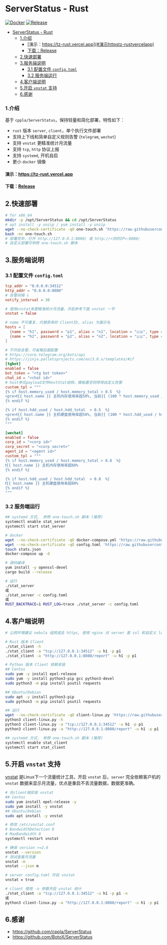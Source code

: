 # ServerStatus - Rust

[![Docker](https://github.com/zdz/ServerStatus-Rust/actions/workflows/docker.yml/badge.svg)](https://github.com/zdz/ServerStatus-Rust/actions/workflows/docker.yml)
[![Release](https://github.com/zdz/ServerStatus-Rust/actions/workflows/release.yml/badge.svg)](https://github.com/zdz/ServerStatus-Rust/actions/workflows/release.yml)

- [ServerStatus - Rust](#serverstatus---rust)
    - [1.介绍](#1介绍)
      - [演示：https://tz-rust.vercel.app](#演示httpstz-rustvercelapp)
      - [下载：Release](#下载release)
  - [2.快速部署](#2快速部署)
  - [3.服务端说明](#3服务端说明)
    - [3.1 配置文件 `config.toml`](#31-配置文件-configtoml)
    - [3.2 服务端运行](#32-服务端运行)
  - [4.客户端说明](#4客户端说明)
  - [5.开启 `vnstat` 支持](#5开启-vnstat-支持)
  - [6.感谢](#6感谢)

### 1.介绍
基于 `cppla/ServerStatus`，保持轻量和简化部署，特性如下：

- `rust` 版本 `server`, `client`，单个执行文件部署
- 支持上下线和简单自定义规则告警 (`telegram`, `wechat`)
- 支持 `vnstat` 更精准统计月流量
- 支持 `tcp`, `http` 协议上报
- 支持 `systemd`, 开机自启
- 更小 `docker` 镜像

#### 演示：https://tz-rust.vercel.app
#### 下载：[Release](https://github.com/zdz/ServerStatus-Rust/releases)

## 2.快速部署
```bash
# for x86_64
mkdir -p /opt/ServerStatus && cd /opt/ServerStatus
# apt install -y unzip / yum install -y unzip
wget --no-check-certificate -qO one-touch.sh 'https://raw.githubusercontent.com/zdz/ServerStatus-Rust/master/one-touch.sh'
bash -ex one-touch.sh
# 部署完毕，打开 http://127.0.0.1:8080/ 或 http://<你的IP>:8080/
# 自定义部署可参照 one-touch.sh 脚本
```

## 3.服务端说明

### 3.1 配置文件 `config.toml`
```toml
tcp_addr = "0.0.0.0:34512"
http_addr = "0.0.0.0:8080"
# 告警间隔 s
notify_interval = 30

# 使用vnstat来更精准统计月流量，开启参考下面 vnstat 一节
vnstat = false

# name 不可重复，代替原来的 ClientID, alias 为展示名
hosts = [
  {name = "h1", password = "p1", alias = "n1", location = "🇨🇳", type = "kvm", monthstart = 1},
  {name = "h2", password = "p2", alias = "n2", location = "🇺🇸", type = "kvm", monthstart = 1},
]

# 不开启告警，可省略后面配置
# https://core.telegram.org/bots/api
# https://jinja.palletsprojects.com/en/3.0.x/templates/#if
[tgbot]
enabled = false
bot_token = "<tg bot token>"
chat_id = "<chat id>"
# host参见payload文件HostStat结构，模板置空则停用自定义告警
custom_tpl = """
{% if host.memory_used / host.memory_total > 0.5  %}
<pre>❗{{ host.name }} 主机内存使用率超50%, 当前{{ (100 * host.memory_used / host.memory_total) | round }}%  </pre>
{% endif %}

{% if host.hdd_used / host.hdd_total  > 0.5  %}
<pre>❗{{ host.name }} 主机硬盘使用率超50%, 当前{{ (100 * host.hdd_used / host.hdd_total) | round }}% </pre>
{% endif %}
"""

[wechat]
enabled = false
corp_id = "<corp id>"
corp_secret = "<corp secret>"
agent_id = "<agent id>"
custom_tpl = """
{% if host.memory_used / host.memory_total > 0.8  %}
❗{{ host.name }} 主机内存使用率超80%
{% endif %}

{% if host.hdd_used / host.hdd_total  > 0.8  %}
❗{{ host.name }} 主机硬盘使用率超80%
{% endif %}
"""
```

### 3.2 服务端运行
```bash
## systemd 方式， 参照 one-touch.sh 脚本 (推荐)
systemctl enable stat_server
systemctl start stat_server

# docker
wget --no-check-certificate -qO docker-compose.yml 'https://raw.githubusercontent.com/zdz/ServerStatus-Rust/master/docker-compose.yml'
wget --no-check-certificate -qO config.toml 'https://raw.githubusercontent.com/zdz/ServerStatus-Rust/master/config.toml'
touch stats.json
docker-compose up -d

# 源码编译
yum install -y openssl-devel
cargo build --release

# 运行
./stat_server
或
./stat_server -c config.toml
或
RUST_BACKTRACE=1 RUST_LOG=trace ./stat_server -c config.toml
```

## 4.客户端说明
```bash
# 公网环境建议 nebula 组网或走 https, 使用 nginx 对 server 套 ssl 和自定义 location /report

# Rust 版本 Client
./stat_client -h
./stat_client -a "tcp://127.0.0.1:34512" -u h1 -p p1
./stat_client -a "http://127.0.0.1:8080/report" -u h1 -p p1

# Python 版本 Client 依赖安装
## Centos
sudo yum -y install epel-release
sudo yum -y install python3-pip gcc python3-devel
sudo python3 -m pip install psutil requests

## Ubuntu/Debian
sudo apt -y install python3-pip
sudo python3 -m pip install psutil requests

## 运行
wget --no-check-certificate -qO client-linux.py 'https://raw.githubusercontent.com/zdz/ServerStatus-Rust/master/client/client-linux.py'
python3 client-linux.py -h
python3 client-linux.py -a "tcp://127.0.0.1:34512" -u h1 -p p1
python3 client-linux.py -a "http://127.0.0.1:8080/report" -u h1 -p p1

## systemd 方式， 参照 one-touch.sh 脚本 (推荐)
systemctl enable stat_client
systemctl start stat_client
```

## 5.开启 `vnstat` 支持
[vnstat](https://zh.wikipedia.org/wiki/VnStat) 是Linux下一个流量统计工具，开启 `vnstat` 后，`server` 完全依赖客户机的 `vnstat` 数据来显示月流量，优点是重启不丢流量数据，数据更准确。
```bash
# 在client端安装 vnstat
## Centos
sudo yum install epel-release -y
sudo yum install -y vnstat
## Ubuntu/Debian
sudo apt install -y vnstat

# 修改 /etc/vnstat.conf
# BandwidthDetection 0
# MaxBandwidth 0
systemctl restart vnstat

# 确保 version >=2.6
vnstat --version
# 测试查看月流量
vnstat -m
vnstat --json m

# server config.toml 开启 vnstat
vnstat = true

# client 使用 -n 参数开启 vnstat 统计
./stat_client -a "tcp://127.0.0.1:34512" -u h1 -p p1 -n
或
python3 client-linux.py -a "http://127.0.0.1:8080/report" -u h1 -p p1 -n
```

## 6.感谢
- https://github.com/cppla/ServerStatus
- https://github.com/BotoX/ServerStatus

